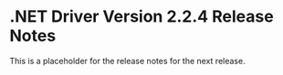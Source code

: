 # .NET Driver Version 2.2.4 Release Notes

This is a placeholder for the release notes for the next release.
